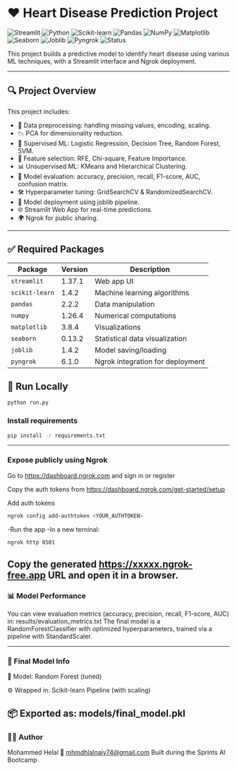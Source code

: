# ❤️ Heart Disease Prediction Project

![Streamlit](https://img.shields.io/badge/Streamlit-Enabled-blueviolet)
![Python](https://img.shields.io/badge/Python-3.12-blue)
![Scikit-learn](https://img.shields.io/badge/Scikit--learn-Used-orange)
![Pandas](https://img.shields.io/badge/Pandas-Used-darkblue)
![NumPy](https://img.shields.io/badge/NumPy-Used-lightgrey)
![Matplotlib](https://img.shields.io/badge/Matplotlib-Used-green)
![Seaborn](https://img.shields.io/badge/Seaborn-Used-teal)
![Joblib](https://img.shields.io/badge/Joblib-Used-purple)
![Pyngrok](https://img.shields.io/badge/Pyngrok-Used-black)
![Status](https://img.shields.io/badge/Status-Ongoing-yellow)

This project builds a predictive model to identify heart disease using various ML techniques, with a Streamlit interface and Ngrok deployment.

---

## 🔍 Project Overview

This project includes:

- 🧹 Data preprocessing: handling missing values, encoding, scaling.
- 📉 PCA for dimensionality reduction.
- 🧠 Supervised ML: Logistic Regression, Decision Tree, Random Forest, SVM.
- 🔬 Feature selection: RFE, Chi-square, Feature Importance.
- 📊 Unsupervised ML: KMeans and Hierarchical Clustering.
- 🧪 Model evaluation: accuracy, precision, recall, F1-score, AUC, confusion matrix.
- 🛠️ Hyperparameter tuning: GridSearchCV & RandomizedSearchCV.
- 💾 Model deployment using joblib pipeline.
- 🌐 Streamlit Web App for real-time predictions.
- 🌍 Ngrok for public sharing.

---

## ✅ Required Packages

| Package        | Version | Description                      |
| -------------- | ------- | -------------------------------- |
| `streamlit`    | 1.37.1  | Web app UI                       |
| `scikit-learn` | 1.4.2   | Machine learning algorithms      |
| `pandas`       | 2.2.2   | Data manipulation                |
| `numpy`        | 1.26.4  | Numerical computations           |
| `matplotlib`   | 3.8.4   | Visualizations                   |
| `seaborn`      | 0.13.2  | Statistical data visualization   |
| `joblib`       | 1.4.2   | Model saving/loading             |
| `pyngrok`      | 6.1.0   | Ngrok integration for deployment |


## 🚀 Run Locally

```bash
python run.py
```
### Install requirements

```bash
pip install -r requirements.txt
```
---
### Expose publicly using Ngrok

Go to https://dashboard.ngrok.com and sign in or register

Copy the auth tokens from https://dashboard.ngrok.com/get-started/setup

Add auth tokens
```bash
ngrok config add-authtoken <YOUR_AUTHTOKEN>
```
-Run the app
-In a new terninal:
```bash
ngrok http 8501
```
Copy the generated https://xxxxx.ngrok-free.app URL and open it in a browser.
---

### 📊 Model Performance

You can view evaluation metrics (accuracy, precision, recall, F1-score, AUC) in:
results/evaluation_metrics.txt
The final model is a RandomForestClassifier with optimized hyperparameters, trained via a pipeline with StandardScaler.

---
### 🧠 Final Model Info

🔎 Model: Random Forest (tuned)

⚙️ Wrapped in: Scikit-learn Pipeline (with scaling)

📦 Exported as: models/final_model.pkl
---



### 🧑‍💻 Author
Mohammed Helal
📧 mhmdhlalnajy74@gmail.com
Built during the Sprints AI Bootcamp
